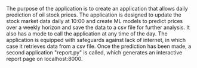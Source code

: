 The purpose of the application is to create an application that allows daily prediction of oil stock prices. The application is designed to update the stock market data daily at 10:00 and create ML models to predict prices over a weekly horizon and save the data to a csv file for further analysis.
It also has a mode to call the application at any time of the day. The application is equipped with safeguards against lack of internet, in which case it retrieves data from a csv file. Once the prediction has been made, a second application "report.py" is called, which generates an interactive report page on localhost:8000.
